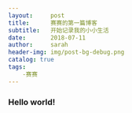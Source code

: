 ```yaml
---
layout:     post
title:      赛赛的第一篇博客
subtitle:   开始记录我的小小生活
date:       2018-07-11
author:     sarah
header-img: img/post-bg-debug.png
catalog: true
tags:
    -赛赛
---
```


### Hello world!
